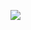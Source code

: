  <a href="https://dacon.io/"><img src="https://img.shields.io/badge/Dacon-#1769AA?style=flat-square&logo=D&logoColor=white"/></a>
